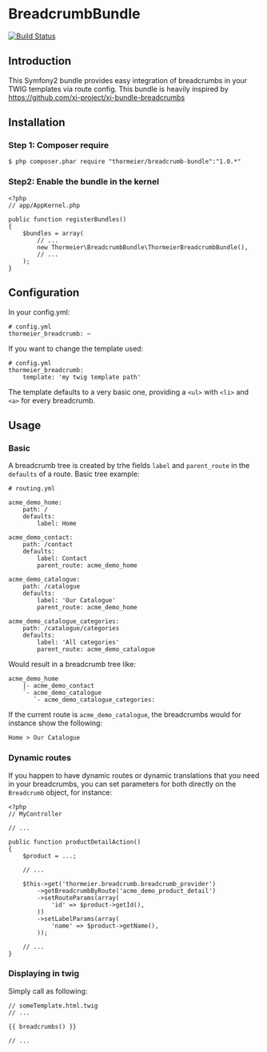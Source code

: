 BreadcrumbBundle
================

[![Build Status](https://travis-ci.org/thormeier/breadcrumb-bundle.png?branch=master)](https://travis-ci.org/thormeier/breadcrumb-bundle)

## Introduction

This Symfony2 bundle provides easy integration of breadcrumbs in your TWIG templates via route config.
This bundle is heavily inspired by https://github.com/xi-project/xi-bundle-breadcrumbs

## Installation

### Step 1: Composer require

    $ php composer.phar require "thormeier/breadcrumb-bundle":"1.0.*"

### Step2: Enable the bundle in the kernel

    <?php
    // app/AppKernel.php
    
    public function registerBundles()
    {
        $bundles = array(
            // ...
            new Thormeier\BreadcrumbBundle\ThormeierBreadcrumbBundle(),
            // ...
        );
    }

## Configuration

In your config.yml:

    # config.yml
    thormeier_breadcrumb: ~

If you want to change the template used:

    # config.yml
    thormeier_breadcrumb:
        template: 'my twig template path'

The template defaults to a very basic one, providing a `<ul>` with `<li>` and `<a>` for every breadcrumb.

## Usage

### Basic

A breadcrumb tree is created by trhe fields `label` and `parent_route` in the `defaults` of a route. Basic tree example:

    # routing.yml
    
    acme_demo_home:
        path: /
        defaults:
            label: Home
    
    acme_demo_contact:
        path: /contact
        defaults:
            label: Contact
            parent_route: acme_demo_home
    
    acme_demo_catalogue:
        path: /catalogue
        defaults:
            label: 'Our Catalogue'
            parent_route: acme_demo_home
    
    acme_demo_catalogue_categories:
        path: /catalogue/categories
        defaults:
            label: 'All categories'
            parent_route: acme_demo_catalogue

Would result in a breadcrumb tree like:

    acme_demo_home
        |- acme_demo_contact
        `- acme_demo_catalogue
           `- acme_demo_catalogue_categories:

If the current route is `acme_demo_catalogue`, the breadcrumbs would for instance show the following:

    Home > Our Catalogue
    
### Dynamic routes

If you happen to have dynamic routes or dynamic translations that you need in your breadcrumbs, you can set parameters for both directly on the `Breadcrumb` object, for instance:

    <?php
    // MyController
    
    // ...
    
    public function productDetailAction()
    {
        $product = ...;
    
        // ...
    
        $this->get('thormeier.breadcrumb.breadcrumb_provider')
            ->getBreadcrumbByRoute('acme_demo_product_detail')
            ->setRouteParams(array(
                'id' => $product->getId(),
            ))
            ->setLabelParams(array(
                'name' => $product->getName(),
            ));
            
        // ...
    }
    
### Displaying in twig

Simply call as following:

    // someTemplate.html.twig
    // ...
    
    {{ breadcrumbs() }}
    
    // ...